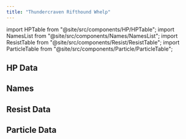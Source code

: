 ```yaml
---
title: "Thundercraven Rifthound Whelp"
---
```


import HPTable from "@site/src/components/HP/HPTable";
import NamesList from "@site/src/components/Names/NamesList";
import ResistTable from "@site/src/components/Resist/ResistTable";
import ParticleTable from "@site/src/components/Particle/ParticleTable";

## HP Data

<HPTable item_key="thundercravenrifthoundwhelp" data_src="enemy" />

## Names

<NamesList item_key="thundercravenrifthoundwhelp" data_src="enemy" />

## Resist Data

<ResistTable item_key="thundercravenrifthoundwhelp" data_src="enemy" />

## Particle Data

<ParticleTable item_key="thundercravenrifthoundwhelp" data_src="enemy" />